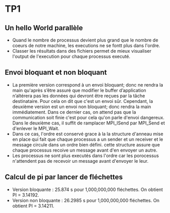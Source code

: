 # TP1

## Un hello World parallèle

* Quand le nombre de processus devient plus grand que le nombre de coeurs de notre machine, les executions ne se fontt plus dans l'ordre.
* Classer les résultats dans des fichiers permet de mieux visualiser l'output de l'execution pour chaque processus executé.

## Envoi bloquant et non bloquant

* La première version correspond à un envoi bloquant; donc ne rendra la main qu'après s’être assuré que modifier le buffer d’application n’altérera pas les données qui devront être reçues par la tâche destinataire. Pour cela on dit que c'est un envoi sûr. Cependant, la deuxième version est un envoi non bloquant; donc rendra la main immédiatement. Dans ce dernier cas, on attend pas que la communication soit finie c'est pour cela qu'on parle d'envoi dangereux. Dans le deuxième cas, il suffit de ramplacer MPI\_ISend par MPI\_Send et d'enlever le MPI_Wait.
* Dans ce cas, l'ordre est conservé grace à la la structure d'anneau mise en place qui fait que chaque processus a un sender et un receiver et le message circule dans un ordre bien défini. cette structure assure que chaque processus recoive un message avant d'en envoyer un autre.
* Les processus ne sont plus executés dans l'ordre car les porocessus n'attendent pas de recevoir un message avant d'envoyer le leur. 

## Calcul de pi par lancer de fléchettes

* Version bloquante : 25.874 s pour 1,000,000,000 fléchettes. On obtient PI = 3.14192.
* Version non bloquante : 26.2985 s pour 1,000,000,000 fléchettes. On obtient PI = 3.14211.





